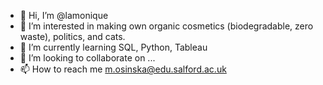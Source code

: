 - 👋 Hi, I’m @lamonique
- 👀 I’m interested in making own organic cosmetics (biodegradable, zero waste), politics, and cats.
- 🌱 I’m currently learning SQL, Python, Tableau
- 💞️ I’m looking to collaborate on ...
- 📫 How to reach me m.osinska@edu.salford.ac.uk

<!---
lamonique/lamonique is a ✨ special ✨ repository because its `README.md` (this file) appears on your GitHub profile.
You can click the Preview link to take a look at your changes.
--->
